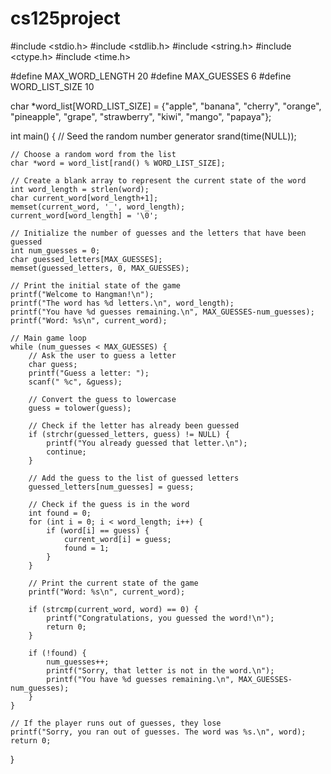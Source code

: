 # cs125project
#include <stdio.h>
#include <stdlib.h>
#include <string.h>
#include <ctype.h>
#include <time.h>

#define MAX_WORD_LENGTH 20
#define MAX_GUESSES 6
#define WORD_LIST_SIZE 10

char *word_list[WORD_LIST_SIZE] = {"apple", "banana", "cherry", "orange", "pineapple", "grape", "strawberry", "kiwi", "mango", "papaya"};

int main() {
    // Seed the random number generator
    srand(time(NULL));

    // Choose a random word from the list
    char *word = word_list[rand() % WORD_LIST_SIZE];

    // Create a blank array to represent the current state of the word
    int word_length = strlen(word);
    char current_word[word_length+1];
    memset(current_word, '_', word_length);
    current_word[word_length] = '\0';

    // Initialize the number of guesses and the letters that have been guessed
    int num_guesses = 0;
    char guessed_letters[MAX_GUESSES];
    memset(guessed_letters, 0, MAX_GUESSES);

    // Print the initial state of the game
    printf("Welcome to Hangman!\n");
    printf("The word has %d letters.\n", word_length);
    printf("You have %d guesses remaining.\n", MAX_GUESSES-num_guesses);
    printf("Word: %s\n", current_word);

    // Main game loop
    while (num_guesses < MAX_GUESSES) {
        // Ask the user to guess a letter
        char guess;
        printf("Guess a letter: ");
        scanf(" %c", &guess);

        // Convert the guess to lowercase
        guess = tolower(guess);

        // Check if the letter has already been guessed
        if (strchr(guessed_letters, guess) != NULL) {
            printf("You already guessed that letter.\n");
            continue;
        }

        // Add the guess to the list of guessed letters
        guessed_letters[num_guesses] = guess;

        // Check if the guess is in the word
        int found = 0;
        for (int i = 0; i < word_length; i++) {
            if (word[i] == guess) {
                current_word[i] = guess;
                found = 1;
            }
        }

        // Print the current state of the game
        printf("Word: %s\n", current_word);

        if (strcmp(current_word, word) == 0) {
            printf("Congratulations, you guessed the word!\n");
            return 0;
        }

        if (!found) {
            num_guesses++;
            printf("Sorry, that letter is not in the word.\n");
            printf("You have %d guesses remaining.\n", MAX_GUESSES-num_guesses);
        }
    }

    // If the player runs out of guesses, they lose
    printf("Sorry, you ran out of guesses. The word was %s.\n", word);
    return 0;
}

